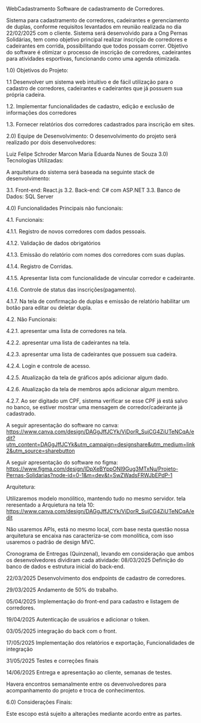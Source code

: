 WebCadastramento
Software de cadastramento de Corredores.

Sistema para cadastramento de corredores, cadeirantes e gerenciamento de duplas, conforme requisitos levantados em reunião realizada no dia 22/02/2025 com o cliente. Sistema será desenvolvido para a Ong Pernas Solidárias, tem como objetivo principal realizar inscrição de corredores e cadeirantes em corrida, possibilitando que todos possam correr. Objetivo do software é otimizar o processo de inscrição de corredores, cadeirantes para atividades esportivas, funcionando como uma agenda otimizada.

1.0) Objetivos do Projeto:

1.1 Desenvolver um sistema web intuitivo e de fácil utilização para o cadastro de corredores, cadeirantes e cadeirantes que já possuem sua própria cadeira.

1.2. Implementar funcionalidades de cadastro, edição e exclusão de informações dos corredores

1.3. Fornecer relatórios dos corredores cadastrados para inscrição em sites.

2.0) Equipe de Desenvolvimento: O desenvolvimento do projeto será realizado por dois desenvolvedores:

Luiz Felipe Schroder Marcon Maria Eduarda Nunes de Souza
3.0) Tecnologias Utilizadas:

A arquitetura do sistema será baseada na seguinte stack de desenvolvimento:

3.1. Front-end: React.js 3.2. Back-end: C# com ASP.NET 3.3. Banco de Dados: SQL Server

4.0) Funcionalidades Principais não funcionais:

4.1. Funcionais:

4.1.1. Registro de novos corredores com dados pessoais.

4.1.2. Validação de dados obrigatórios

4.1.3. Emissão do relatório com nomes dos corredores com suas duplas.

4.1.4. Registro de Corridas.

4.1.5. Apresentar lista com funcionalidade de vincular corredor e cadeirante.

4.1.6. Controle de status das inscrições(pagamento).

4.1.7. Na tela de confirmação de duplas e emissão de relatório habilitar um botão para editar ou deletar dupla. 

4.2. Não Funcionais:

4.2.1. apresentar uma lista de corredores na tela.

4.2.2. apresentar uma lista de cadeirantes na tela.

4.2.3. apresentar uma lista de cadeirantes que possuem sua cadeira.

4.2.4. Login e controle de acesso.

4.2.5. Atualização da tela de gráficos após adicionar algum dado.

4.2.6. Atualização da tela de membros após adicionar algum membro.

4.2.7. Ao ser digitado um CPF, sistema verificar se esse CPF já está salvo no banco, se estiver mostrar uma mensagem de corredor/cadeirante já cadastrado.

A seguir apresentação do software no canva: https://www.canva.com/design/DAGgJffJCYk/ViDorR_SujCG4ZiUTeNCqA/edit?utm_content=DAGgJffJCYk&utm_campaign=designshare&utm_medium=link2&utm_source=sharebutton

A seguir apresentação do software no figma: https://www.figma.com/design/lDpXeBYppONI9Gug3MTxNu/Projeto-Pernas-Solidarias?node-id=0-1&m=dev&t=SwZWadsFRWJbEPdP-1

Arquitetura:

Utilizaremos modelo monólitico, mantendo tudo no mesmo servidor.
tela reresentado a Arquietura na tela 10: https://www.canva.com/design/DAGgJffJCYk/ViDorR_SujCG4ZiUTeNCqA/edit

Não usaremos APIs, está no mesmo local, com base nesta questão nossa arquitetura se encaixa nas caracteriza-se com monolítica, com isso usaremos o padrão de design MVC.

Cronograma de Entregas (Quinzenal), levando em consideração que ambos os desenvolvedores dividiram cada atividade:
08/03/2025 Definição do banco de dados e estrutura inicial do back-end.

22/03/2025 Desenvolvimento dos endpoints de cadastro de corredores.

29/03/2025 Andamento de 50% do trabalho.

05/04/2025 Implementação do front-end para cadastro e listagem de corredores.

19/04/2025 Autenticação de usuários e adicionar o token.

03/05/2025 integração do back com o front.

17/05/2025 Implementação dos relatórios e exportação, Funcionalidades de integração

31/05/2025 Testes e correções finais

14/06/2025 Entrega e apresentação ao cliente, semanas de testes.

Havera encontros semanalmente entre os devenvolvedores para acompanhamento do projeto e troca de conhecimentos.

6.0) Considerações Finais:

Este escopo está sujeito a alterações mediante acordo entre as partes.
